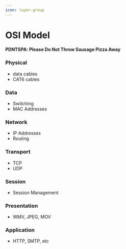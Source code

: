 ```yaml
---
icon: layer-group
---
```


# OSI Model

#### PDNTSPA: Please Do Not Throw Sausage Pizza Away

### Physical

* data cables
* CAT6 cables

### Data

* Switching
* MAC Addresses

### Network

* IP Addresses
* Routing

### Transport

* TCP
* UDP

### Session

* Session Management

### Presentation

* WMV, JPEG, MOV

### Application

* HTTP, SMTP, etc
